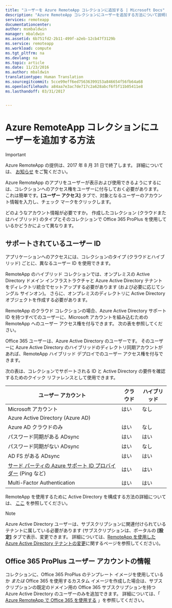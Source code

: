 ```yaml
---
title: "ユーザーを Azure RemoteApp コレクションに追加する | Microsoft Docs"
description: "Azure RemoteApp コレクションにユーザーを追加する方法について説明します。"
services: remoteapp
documentationcenter: 
author: msmbaldwin
manager: mbaldwin
ms.assetid: 6b751fd2-2b11-499f-a2eb-12cb47f3129b
ms.service: remoteapp
ms.workload: compute
ms.tgt_pltfrm: na
ms.devlang: na
ms.topic: article
ms.date: 11/23/2016
ms.author: mbaldwin
translationtype: Human Translation
ms.sourcegitcommit: 5cce99eff6ed75636399153a846654f56fb64a68
ms.openlocfilehash: a84aa7e3ac7de717c2a628abcf6f5f11b05411e8
ms.lasthandoff: 03/31/2017


---
```

# <a name="how-to-add-a-user-to-your-azure-remoteapp-collection"></a>Azure RemoteApp コレクションにユーザーを追加する方法
> [!IMPORTANT]
> Azure RemoteApp の提供は、2017 年 8 月 31 日で終了します。 詳細については、 [お知らせ](https://go.microsoft.com/fwlink/?linkid=821148) をご覧ください。
> 
> 

Azure RemoteApp のアプリをユーザーが表示および使用できるようにするには、コレクションへのアクセス権をユーザーに付与しておく必要があります。 これは簡単です。**[ユーザー アクセス]** タブで、対象となるユーザーのアカウント情報を入力し、チェック マークをクリックします。

どのようなアカウント情報が必要ですか。 作成したコレクション (クラウドまたはハイブリッド) のタイプとそのコレクションで Office 365 ProPlus を使用しているかどうかによって異なります。

## <a name="supported-user-identities"></a>サポートされているユーザー ID
アプリケーションへのアクセスには、コレクションのタイプ (クラウドとハイブリッド) ごとに、異なるユーザー ID を使用できます。  

RemoteApp のハイブリッド コレクションでは、オンプレミスの Active Directory ドメイン インフラストラクチャと Azure Active Directory テナントをディレクトリ統合でセットアップする必要があります (および必要に応じてシングル サインオン)。 さらに、オンプレミスのディレクトリに Active Directory オブジェクトを作成する必要があります。  

RemoteApp のクラウド コレクションの場合、Azure Active Directory サポート ID を持つすべてのユーザーに、Microsoft アカウントを組み込むための RemoteApp へのユーザー アクセス権を付与できます。  次の表を参照してください。

Office 365 ユーザーは、Azure Active Directory のユーザーです。 そのユーザーに Azure Active Directory のハイブリッドのディレクトリ同期アカウントがあれば、RemoteApp ハイブリッド デプロイでのユーザー アクセス権を付与できます。   

次の表は、コレクションでサポートされる ID と Active Directory の要件を確認するためのクイック リファレンスとして使用できます。

| ユーザー アカウント | クラウド | ハイブリッド |
| --- | --- | --- |
| Microsoft アカウント |はい |なし |
| Azure Active Directory (Azure AD) | | |
| Azure AD クラウドのみ |はい |なし |
| パスワード同期がある ADsync |はい |はい |
| パスワード同期がない ADsync |はい |なし |
| AD FS がある ADsync |はい |はい |
| [サード パーティの Azure サポート ID プロバイダー](https://msdn.microsoft.com/library/azure/jj679342.aspx) (Ping など) |はい |はい |
| Multi-Factor Authentication |はい |はい |

RemoteApp を使用するために Active Directory を構成する方法の詳細については、 [ここ](remoteapp-ad.md) を参照してください。

> [!NOTE]
> Azure Active Directory ユーザーは、サブスクリプションに関連付けられているテナントに属している必要があります (サブスクリプションは、ポータルの **[設定]** タブで表示、変更できます。 詳細については、[RemoteApp を使用した Azure Active Directory テナントの変更](remoteapp-changetenant.md)に関するページを参照してください)。
> 
> 

## <a name="office-365-proplus-user-account-information"></a>Office 365 ProPlus ユーザー アカウントの情報
コレクションに、Office 365 ProPlus のテンプレート イメージを使用しているか *または* Office 365 を使用するカスタム イメージを作成した場合は、サブスクリプションの既定のドメイン用の Office 365 サブスクリプションを持つ Azure Active Directory のユーザーのみを追加できます。 詳細については、「 [Azure RemoteApp で Office 365 を使用する](remoteapp-o365.md) 」を参照してください。


